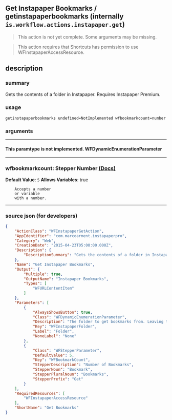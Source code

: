 
## Get Instapaper Bookmarks / getinstapaperbookmarks (internally `is.workflow.actions.instapaper.get`)

> This action is not yet complete. Some arguments may be missing.

> This action requires that Shortcuts has permission to use WFInstapaperAccessResource.


## description

### summary

Gets the contents of a folder in Instapaper. Requires Instapaper Premium.


### usage
```
getinstapaperbookmarks undefined=NotImplemented wfbookmarkcount=number
```

### arguments

---

#### This paramtype is not implemented. WFDynamicEnumerationParameter

---

### wfbookmarkcount: Stepper Number [(Docs)](https://pfgithub.github.io/shortcutslang/gettingstarted#stepper-number-fields)
**Default Value**: `5`
**Allows Variables**: true



		Accepts a number 
		or variable
		with a number.

---

### source json (for developers)

```json
{
	"ActionClass": "WFInstapaperGetAction",
	"AppIdentifier": "com.marcoarment.instapaperpro",
	"Category": "Web",
	"CreationDate": "2015-04-23T05:00:00.000Z",
	"Description": {
		"DescriptionSummary": "Gets the contents of a folder in Instapaper. Requires Instapaper Premium."
	},
	"Name": "Get Instapaper Bookmarks",
	"Output": {
		"Multiple": true,
		"OutputName": "Instapaper Bookmarks",
		"Types": [
			"WFURLContentItem"
		]
	},
	"Parameters": [
		{
			"AlwaysShowsButton": true,
			"Class": "WFDynamicEnumerationParameter",
			"Description": "The folder to get bookmarks from. Leaving this empty will get items from Instapaper's Home folder.",
			"Key": "WFInstapaperFolder",
			"Label": "Folder",
			"NoneLabel": "None"
		},
		{
			"Class": "WFStepperParameter",
			"DefaultValue": 5,
			"Key": "WFBookmarkCount",
			"StepperDescription": "Number of Bookmarks",
			"StepperNoun": "Bookmark",
			"StepperPluralNoun": "Bookmarks",
			"StepperPrefix": "Get"
		}
	],
	"RequiredResources": [
		"WFInstapaperAccessResource"
	],
	"ShortName": "Get Bookmarks"
}
```
